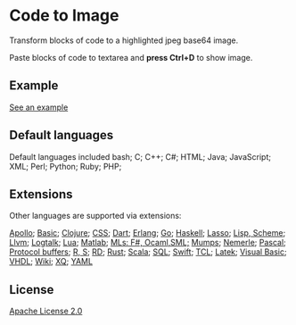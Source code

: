 # Code to Image

Transform blocks of code to a highlighted jpeg base64 image.

Paste blocks of code to textarea and **press Ctrl+D** to show image.

## Example

[See an example](http://code2img.test.h5jun.com/)

## Default languages

Default languages included bash; C; C++; C#; HTML; Java; JavaScript; XML; Perl; Python; Ruby; PHP;

## Extensions

Other languages are supported via extensions:

[Apollo](http://code2img.test.h5jun.com/#apollo); [Basic](http://code2img.test.h5jun.com/#basic); [Clojure](http://code2img.test.h5jun.com/#clojure); [CSS](http://code2img.test.h5jun.com/#css); [Dart](http://code2img.test.h5jun.com/#dart); [Erlang](http://code2img.test.h5jun.com/#erlang); [Go](http://code2img.test.h5jun.com/#go); [Haskell](http://code2img.test.h5jun.com/#hs); [Lasso](http://code2img.test.h5jun.com/#lasso); [Lisp, Scheme](http://code2img.test.h5jun.com/#lisp); [Llvm](http://code2img.test.h5jun.com/#llvm); [Logtalk](http://code2img.test.h5jun.com/#logtalk); [Lua](http://code2img.test.h5jun.com/#lua); [Matlab](http://code2img.test.h5jun.com/#maltab); [MLs: F#, Ocaml,SML;](http://code2img.test.h5jun.com/#ml) [Mumps](http://code2img.test.h5jun.com/#mumps); [Nemerle](http://code2img.test.h5jun.com/#nemerle); [Pascal](http://code2img.test.h5jun.com/#pascal); [Protocol buffers](http://code2img.test.h5jun.com/#protocol); [R, S](http://code2img.test.h5jun.com/#r); [RD](http://code2img.test.h5jun.com/#rd); [Rust](http://code2img.test.h5jun.com/#rust); [Scala](http://code2img.test.h5jun.com/#scala); [SQL](http://code2img.test.h5jun.com/#sql); [Swift](http://code2img.test.h5jun.com/#swift); [TCL](http://code2img.test.h5jun.com/#tcl); [Latek](http://code2img.test.h5jun.com/#latek); [Visual Basic](http://code2img.test.h5jun.com/#vb); [VHDL](http://code2img.test.h5jun.com/#vhdl); [Wiki](http://code2img.test.h5jun.com/#wiki); [XQ](http://code2img.test.h5jun.com/#xq); [YAML](http://code2img.test.h5jun.com/#yaml)

## License

[Apache License 2.0](http://www.apache.org/licenses/LICENSE-2.0)

